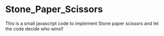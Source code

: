 # Stone_Paper_Scissors
This is a small javascript code to implement Stone paper scissors and let the code decide who wins!!
